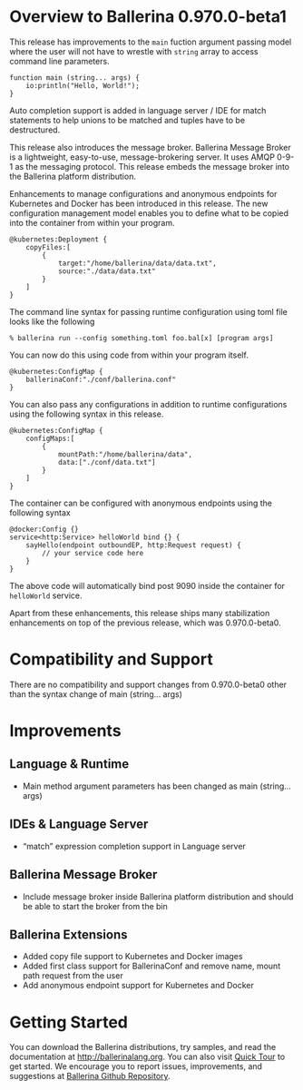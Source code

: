 # Overview to Ballerina 0.970.0-beta1
This release has improvements to the `main` fuction argument passing model where the user will not have to wrestle with `string` array to access command line parameters.
```ballerina
function main (string... args) {
    io:println("Hello, World!");
}
```
Auto completion support is added in language server / IDE for match statements to help unions to be matched and tuples have to be destructured.

This release also introduces the message broker. Ballerina Message Broker is a lightweight, easy-to-use, message-brokering server. It uses AMQP 0-9-1 as the messaging protocol. This release embeds the message broker into the Ballerina platform distribution.

Enhancements to manage configurations and anonymous endpoints for Kubernetes and Docker has been introduced in this release.
The new configuration management model enables you to define what to be copied into the container from within your program.
```ballerina
@kubernetes:Deployment {
    copyFiles:[
        {
            target:"/home/ballerina/data/data.txt",
            source:"./data/data.txt"
        }
    ]
}
```
The command line syntax for passing runtime configuration using toml file looks like the following
```
% ballerina run --config something.toml foo.bal[x] [program args]
```
You can now do this using code from within your program itself.
```ballerina
@kubernetes:ConfigMap {
    ballerinaConf:"./conf/ballerina.conf"
}
```
You can also pass any configurations in addition to runtime configurations using the following syntax in this release.  
```ballerina
@kubernetes:ConfigMap {
    configMaps:[
        {
            mountPath:"/home/ballerina/data",
            data:["./conf/data.txt"]
        }
    ]
}
```
The container can be configured with anonymous endpoints using the following syntax
```ballerina
@docker:Config {}
service<http:Service> helloWorld bind {} {
    sayHello(endpoint outboundEP, http:Request request) {
        // your service code here
    }
}
```
The above code will automatically bind post 9090 inside the container for `helloWorld` service.

Apart from these enhancements, this release ships many stabilization enhancements on top of the previous release, which was 0.970.0-beta0.

# Compatibility and Support
There are no compatibility and support changes from 0.970.0-beta0 other than the syntax change of main (string... args)

# Improvements
## Language & Runtime
- Main method argument parameters has been changed as main (string... args)

## IDEs & Language Server
- “match” expression completion support in Language server

## Ballerina Message Broker
- Include message broker inside Ballerina platform distribution and should be able to start the broker from the bin

## Ballerina Extensions
- Added copy file support to Kubernetes and Docker images
- Added first class support for BallerinaConf and remove name, mount path request from the user
- Add anonymous endpoint support for Kubernetes and Docker

# Getting Started
You can download the Ballerina distributions, try samples, and read the documentation at http://ballerinalang.org. You can also visit [Quick Tour][1] to get started. We encourage you to report issues, improvements, and suggestions at [Ballerina Github Repository][2].

[1]: https://ballerinalang.org/docs/quick-tour/quick-tour
[2]: https://github.com/ballerina-lang/ballerina
